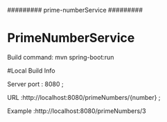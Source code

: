 ######### prime-numberService #########

# PrimeNumberService
  
 Build command: mvn spring-boot:run

#Local Build Info

Server port : 8080 ;

URL :http://localhost:8080/primeNumbers/{number} ;

Example :http://localhost:8080/primeNumbers/3
